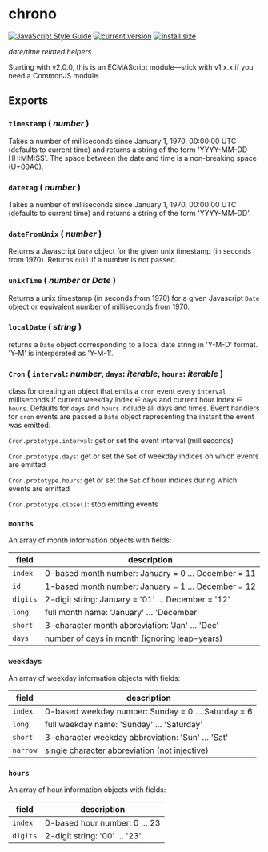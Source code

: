 # chrono

[![JavaScript Style Guide](https://img.shields.io/badge/code_style-standard-brightgreen.svg)](https://standardjs.com)
[![current version](https://img.shields.io/npm/v/@robireton/chrono)](https://www.npmjs.com/package/@robireton/chrono)
[![install size](https://packagephobia.com/badge?p=@robireton/chrono)](https://packagephobia.com/result?p=@robireton/chrono)

*date/time related helpers*

Starting with v2.0.0, this is an ECMAScript module—stick with v1.x.x if you need a CommonJS module.


## Exports

### `timestamp` ( *number* )
Takes a number of milliseconds since January 1, 1970, 00:00:00 UTC (defaults to current time) and returns a string of the form 'YYYY-MM-DD HH:MM:SS'. The space between the date and time is a non-breaking space (U+00A0).

### `datetag` ( *number* )
Takes a number of milliseconds since January 1, 1970, 00:00:00 UTC (defaults to current time) and returns a string of the form 'YYYY-MM-DD'.

### `dateFromUnix` ( *number* )
Returns a Javascript `Date` object for the given unix timestamp (in seconds from 1970). Returns `null` if a number is not passed.

### `unixTime` ( *number* or *Date* )
Returns a unix timestamp (in seconds from 1970) for a given Javascript `Date` object or equivalent number of milliseconds from 1970.

### `localDate` ( *string* )
returns a `Date` object corresponding to a local date string in 'Y-M-D' format. 'Y-M' is interpereted as 'Y-M-1'.

### `Cron` ( `interval`: *number*, `days`: *iterable*, `hours`: *iterable* )
class for creating an object that emits a `cron` event every `interval` milliseconds if current weekday index ∈ `days` and current hour index ∈ `hours`. Defaults for `days` and `hours` include all days and times. Event handlers for `cron` events are passed a `Date` object representing the instant the event was emitted.

`Cron.prototype.interval`: get or set the event interval (milliseconds)

`Cron.prototype.days`: get or set the `Set` of weekday indices on which events are emitted

`Cron.prototype.hours`: get or set the `Set` of hour indices during which events are emitted

`Cron.prototype.close()`: stop emitting events



### `months`
An array of month information objects with fields:

| field | description |
| --- | --- |
| `index` | 0-based month number: January = 0 … December = 11 |
| `id` | 1-based month number: January = 1 … December = 12 |
| `digits` | 2-digit string: January = '01' … December = '12' |
| `long` | full month name: 'January' … 'December' |
| `short` | 3-character month abbreviation: 'Jan' … 'Dec' |
| `days` | number of days in month (ignoring leap-years) |

### `weekdays`
An array of weekday information objects with fields:

| field | description |
| --- | --- |
| `index` | 0-based weekday number: Sunday = 0 … Saturday = 6 |
| `long` | full weekday name: 'Sunday' … 'Saturday' |
| `short` | 3-character weekday abbreviation: 'Sun' … 'Sat' |
| `narrow` | single character abbreviation (not injective) |

### `hours`
An array of hour information objects with fields:

| field | description |
| --- | --- |
| `index` | 0-based hour number: 0 … 23 |
| `digits` | 2-digit string: '00' … '23' |
